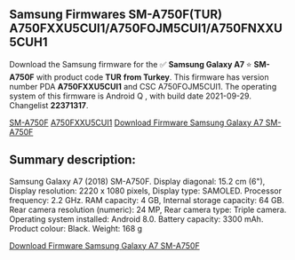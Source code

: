 <h2>Samsung Firmwares SM-A750F(TUR) A750FXXU5CUI1/A750FOJM5CUI1/A750FNXXU5CUH1</h2>
Download the Samsung firmware for the ✅ <strong>Samsung Galaxy A7 </strong> ⭐ <strong>SM-A750F</strong> with product code <strong>TUR</strong> <strong> from Turkey</strong>. This firmware has version number PDA <strong>A750FXXU5CUI1</strong> and CSC A750FOJM5CUI1. The operating system of this firmware is Android Q , with build date 2021-09-29. Changelist <strong>22371317</strong>.


[SM-A750F](https://samfirm.shop/samsung/model/SM-A750F)
[A750FXXU5CUI1](https://samfirm.shop/samsung/pda/A750FXXU5CUI1)
[Download Firmware Samsung Galaxy A7 SM-A750F](https://samfirm.shop/samsung/firmware/461209)
<h2>Summary description:</h2>
<p>Samsung Galaxy A7 (2018) SM-A750F. Display diagonal: 15.2 cm (6"), Display resolution: 2220 x 1080 pixels, Display type: SAMOLED. Processor frequency: 2.2 GHz. RAM capacity: 4 GB, Internal storage capacity: 64 GB. Rear camera resolution (numeric): 24 MP, Rear camera type: Triple camera. Operating system installed: Android 8.0. Battery capacity: 3300 mAh. Product colour: Black. Weight: 168 g</p>


[Download Firmware Samsung Galaxy A7 SM-A750F](https://samfirm.shop/samsung/firmware/461209)
